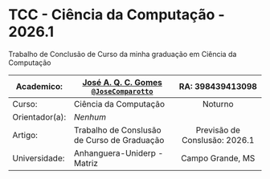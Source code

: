 # TCC - Ciência da Computação - 2026.1

Trabalho de Conclusão de Curso da minha graduação em Ciência da Computação

| Academico:    | [José A. Q. C. Gomes <code>@JoseComparotto</code>](https://github.com/JoseComparotto) | RA: 398439413098     |
| ------------- | ------------------------------------------------------------------------------------- | :------------------: |
| Curso:        | Ciência da Computação                                                                 | Noturno              |
| Orientador(a):| *Nenhum*                                                                              |                      |
| Artigo:       | Trabalho de Conslusão de Curso de Graduação                                           | Previsão de Conslusão: 2026.1     |
| Universidade: | Anhanguera-Uniderp - Matriz                                                           | Campo Grande, MS     |

